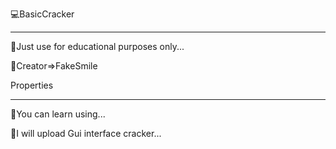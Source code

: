 💻BasicCracker
_______________
🔺Just use for educational purposes only...

🔺Creator=>FakeSmile

Properties
_______________
🔺You can learn using...

🔺I will upload Gui interface cracker...
